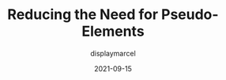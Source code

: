 ---
author: displaymarcel
date: 2021-09-15
publisher: smashingmag
tags:
  - css
  - selectors
target_url: https://www.smashingmagazine.com/2021/09/reducing-need-pseudo-elements/
title: Reducing the Need for Pseudo-Elements
---